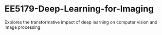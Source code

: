 # EE5179-Deep-Learning-for-Imaging
Explores the transformative impact of deep learning on computer vision and image processing
